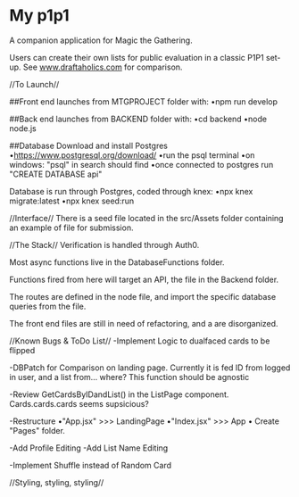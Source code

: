 # My p1p1

A companion application for Magic the Gathering.

Users can create their own lists for public evaluation in a classic P1P1 set-up. See www.draftaholics.com for comparison.


//To Launch//

##Front end launches from MTGPROJECT folder with:
  •npm run develop

##Back end launches from BACKEND folder with:
  •cd backend
  •node node.js

##Database
Download and install Postgres
  •https://www.postgresql.org/download/
  •run the psql terminal
    •on windows: "psql" in search should find
  •once connected to postgres run "CREATE DATABASE api"

Database is run through Postgres, coded through knex:
  •npx knex migrate:latest
  •npx knex seed:run


//Interface//
There is a seed file located in the src/Assets folder containing an example of file for submission. 


//The Stack//
Verification is handled through Auth0.

Most async functions live in the DatabaseFunctions folder.

Functions fired from here will target an API, the <node> file in the Backend folder.

The routes are defined in the node file, and import the specific database queries from the <queries> file. 

The front end files are still in need of refactoring, and a are disorganized. 


//Known Bugs & ToDo List//
-Implement Logic to dualfaced cards to be flipped

-DBPatch for Comparison on landing page. Currently it is fed ID from logged in user, and a list from... where? This function should be agnostic

-Review GetCardsByIDandList() in the ListPage component. Cards.cards.cards seems supsicious?

-Restructure
  •"App.jsx" >>> LandingPage
  •"Index.jsx" >>> App
  • Create "Pages" folder.

-Add Profile Editing
-Add List Name Editing

-Implement Shuffle instead of Random Card

//Styling, styling, styling//


